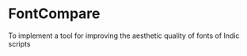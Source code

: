 FontCompare
===========

To implement a tool for improving the aesthetic quality of fonts of Indic scripts

